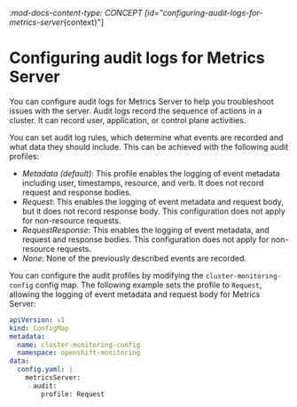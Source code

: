 :_mod-docs-content-type: CONCEPT
[id="configuring-audit-logs-for-metrics-server_{context}"]
# Configuring audit logs for Metrics Server

You can configure audit logs for Metrics Server to help you troubleshoot issues with the server. 
Audit logs record the sequence of actions in a cluster. It can record user, application, or control plane activities.

You can set audit log rules, which determine what events are recorded and what data they should include. This can be achieved with the following audit profiles:

* *Metadata (default)*: This profile enables the logging of event metadata including user, timestamps, resource, and verb. It does not record request and response bodies.
* *Request*: This enables the logging of event metadata and request body, but it does not record response body. This configuration does not apply for non-resource requests.
* *RequestResponse*: This enables the logging of event metadata, and request and response bodies. This configuration does not apply for non-resource requests.
* *None*: None of the previously described events are recorded.

You can configure the audit profiles by modifying the `cluster-monitoring-config` config map.
The following example sets the profile to `Request`, allowing the logging of event metadata and request body for Metrics Server:

```yaml
apiVersion: v1
kind: ConfigMap
metadata:
  name: cluster-monitoring-config
  namespace: openshift-monitoring
data:
  config.yaml: |
    metricsServer:
      audit:
        profile: Request
```
